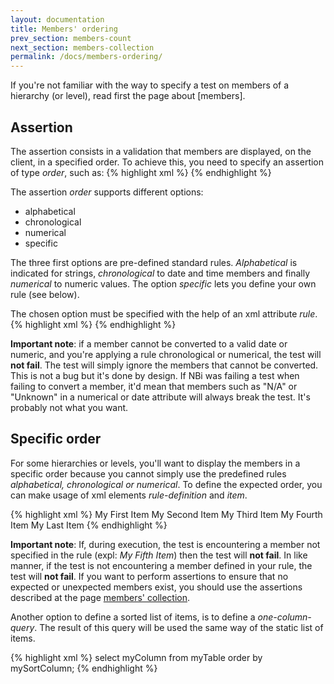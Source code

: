 ```yaml
---
layout: documentation
title: Members' ordering
prev_section: members-count
next_section: members-collection
permalink: /docs/members-ordering/
---
```

If you're not familiar with the way to specify a test on members of a hierarchy (or level), read first the page about [members].
## Assertion
The assertion consists in a validation that members are displayed, on the client, in a specified order. To achieve this, you need to specify an assertion of type *order*, such as:
{% highlight xml %}
<test>
    <assert>
        <ordered/>
    </assert>
</test>
{% endhighlight %}

The assertion *order* supports different options:
* alphabetical
* chronological
* numerical
* specific

The three first options are pre-defined standard rules. *Alphabetical* is indicated for strings, *chronological* to date and time members and finally *numerical* to numeric values. The option *specific* lets you define your own rule (see below).

The chosen option must be specified with the help of an xml attribute *rule*.
{% highlight xml %}
<ordered rule="alphabetical"/>
{% endhighlight %}

**Important note**: if a member cannot be converted to a valid date or numeric, and you're applying a rule chronological or numerical, the test will **not fail**. The test will simply ignore the members that cannot be converted. This is not a bug but it's done by design. If NBi was failing a test when failing to convert a member, it'd mean that members such as "N/A" or "Unknown" in a numerical or date attribute will always break the test. It's probably not what you want.

## Specific order
For some hierarchies or levels, you'll want to display the members in a specific order because you cannot simply use the predefined rules *alphabetical, chronological or numerical*. To define the expected order, you can make usage of xml elements *rule-definition* and *item*.

{% highlight xml %}
<ordered rule="specific">
    <rule-definition>
        <item>My First Item</item>
        <item>My Second Item</item>
        <item>My Third Item</item>
        <item>My Fourth Item</item>
        <item>My Last Item</item>
    </rule-definition>
</ordered>
{% endhighlight %}

**Important note**: If, during execution, the test is encountering a member not specified in the rule (expl: *My Fifth Item*) then the test will **not fail**. In like manner, if the test is not encountering a member defined in your rule, the test will **not fail**. If you want to perform assertions to ensure that no expected or unexpected members exist, you should use the assertions described at the page [members' collection](/docs/members-collection).

Another option to define a sorted list of items, is to define a *one-column-query*. The result of this query will be used the same way of the static list of items.

{% highlight xml %}
<ordered rule="specific">
    <one-column-query>
       select myColumn from myTable order by mySortColumn;
    </one-column-query>
</ordered>
{% endhighlight %}
